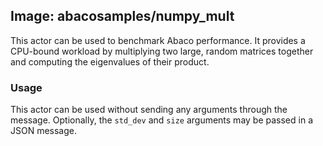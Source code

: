 ## Image: abacosamples/numpy_mult ##

This actor can be used to benchmark Abaco performance. It provides a CPU-bound workload by multiplying two large, random
matrices together and computing the eigenvalues of their product.

### Usage ###

This actor can be used without sending any arguments through the message. Optionally, the `std_dev` and `size` arguments
may be passed in a JSON message.